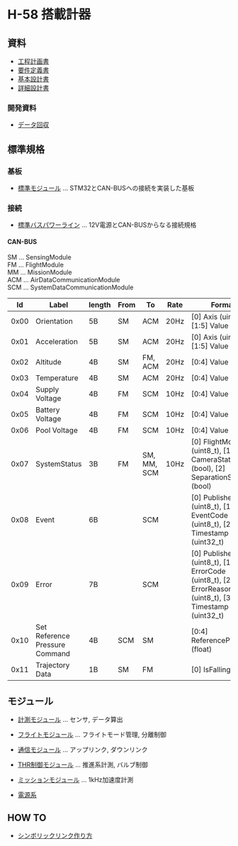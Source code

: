 # H-58 搭載計器

## 資料

- [工程計画書](./Documents/Materials/Schedule.md)
- [要件定義書](./Documents/Materials/RequirementsDocument.md)
- [基本設計書](./Documents/Materials/BasicDesignDocument.md)
- [詳細設計書](./Documents/Materials/DetailedDesignDocument.md)

### 開発資料

- [データ回収](./Documents/Materials/Development/%E9%96%8B%E7%99%BA%E8%B3%87%E6%96%99_%E3%83%87%E3%83%BC%E3%82%BF%E5%9B%9E%E5%8F%8E.pdf)

## 標準規格

### 基板

- [標準モジュール](./Components/StandardModuleBoard/) ... STM32とCAN-BUSへの接続を実装した基板

### 接続

- [標準バスパワーライン](./Components/StandardBusPowerLine/) ... 12V電源とCAN-BUSからなる接続規格

#### CAN-BUS

SM ... SensingModule  
FM ... FlightModule  
MM ... MissionModule  
ACM ... AirDataCommunicationModule  
SCM ... SystemDataCommunicationModule  

| Id   | Label                          | length | From | To          | Rate | Format                                                                                                  |
| ---- | ------------------------------ | ------ | ---- | ----------- | ---- | ------------------------------------------------------------------------------------------------------- |
| 0x00 | Orientation                    | 5B     | SM   | ACM         | 20Hz | [0] Axis (uint8_t), [1:5] Value (float)                                                                 |
| 0x01 | Acceleration                   | 5B     | SM   | ACM         | 20Hz | [0] Axis (uint8_t), [1:5] Value (float)                                                                 |
| 0x02 | Altitude                       | 4B     | SM   | FM, ACM     | 20Hz | [0:4] Value (float)                                                                                     |
| 0x03 | Temperature                    | 4B     | SM   | ACM         | 20Hz | [0:4] Value (float)                                                                                     |
| 0x04 | Supply Voltage                 | 4B     | FM   | SCM         | 10Hz | [0:4] Value (float)                                                                                     |
| 0x05 | Battery Voltage                | 4B     | FM   | SCM         | 10Hz | [0:4] Value (float)                                                                                     |
| 0x06 | Pool Voltage                   | 4B     | FM   | SCM         | 10Hz | [0:4] Value (float)                                                                                     |
| 0x07 | SystemStatus                   | 3B     | FM   | SM, MM, SCM | 10Hz | [0] FlightMode (uint8_t), [1] CameraState (bool), [2] SeparationState (bool)                            |
| 0x08 | Event                          | 6B     |      | SCM         |      | [0] Publisher (uint8_t), [1] EventCode (uint8_t), [2:6] Timestamp (uint32_t)                            |
| 0x09 | Error                          | 7B     |      | SCM         |      | [0] Publisher (uint8_t), [1] ErrorCode (uint8_t), [2] ErrorReason (uint8_t), [3:7] Timestamp (uint32_t) |
| 0x10 | Set Reference Pressure Command | 4B     | SCM  | SM          |      | [0:4] ReferencePressure (float)                                                                         |
| 0x11 | Trajectory Data                | 1B     | SM   | FM          |      | [0] IsFalling (bool)                                                                                    |

## モジュール

- [計測モジュール](./Components/Modules/SensingModule/) ... センサ, データ算出
- [フライトモジュール](./Components/Modules/FlightModule/) ... フライトモード管理, 分離制御
- [通信モジュール](./Components/Modules/CommunicationModule/) ... アップリンク, ダウンリンク
- [THR制御モジュール](./Components/THRControlModule/) ... 推進系計測, バルブ制御
- [ミッションモジュール](./Components/Modules/MissionModule/) ... 1kHz加速度計測

- [電源系](./Components/Modules/PowerModule/)

## HOW TO

- [シンボリックリンク作り方](./Documents/Materials/HowTo/MakeSymbolicLink.md)
